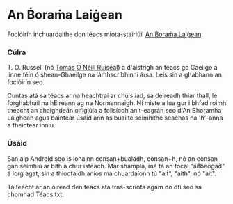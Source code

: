 # An Ḃoraṁa Laiġean
Foclóirín inchuardaithe don téacs miota-stairiúil [An Ḃoraṁa Laiġean](https://archive.org/details/anoraalaieanorl00russgoog/page/n6).

### Cúlra

T. O. Russell (nó [Tomás Ó Néill Ruiséal](https://www.ainm.ie/Bio.aspx?ID=292)) a d'aistrigh an téacs go Gaeilge a linne féin ó shean-Ghaeilge na lámhscríbhinní ársa. Leis sin a ghabhann an foclóirín seo.

Cuntas atá sa téacs ar na heachtraí ar chúis iad, sa deireadh thiar thall, le forghabháil na hÉireann ag na Normannaigh. Ní miste a lua gur i bhfad roimh theacht an chaighdeán oifigiúla a foilsíodh an t-eagrán seo d'An Bhoramha Laighean agus baintear úsáid ann as buailte séimhithe seachas na 'h'-anna a fheictear inniu.

### Úsáid

San aip Android seo is ionainn consan+bualadh, consan+h, nó an consan gan séimhiú ar bith a chur isteach. Mar shampla, má tá an focal "aiṫḃeoġaḋ" á lorg agat, sin a thiocfaidh aníos má chuardaíonn tú "aiṫ", "aith", nó "ait".

Tá teacht ar an oiread den téacs atá tras-scríofa agam do dtí seo sa chomhad Téacs.txt.
